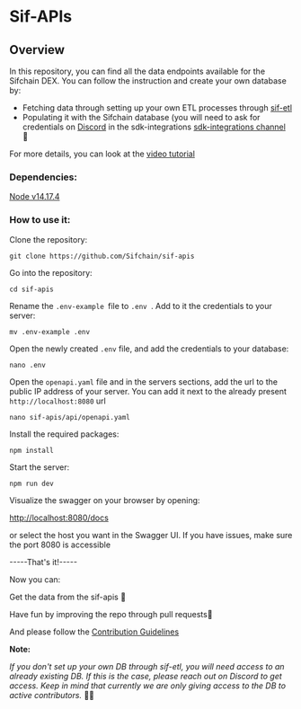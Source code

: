 # Sif-APIs

## Overview


In this repository, you can find all the data endpoints available for the Sifchain DEX. 
You can follow the instruction and create your own database by:
- Fetching data through setting up your own ETL processes through [sif-etl](https://github.com/Sifchain/sif-etl)
- Populating it with the Sifchain database (you will need to ask for credentials on [Discord](https://discord.gg/ZSw72wxF)
in the sdk-integrations [sdk-integrations channel](https://discord.gg/KWaJGzaZ) :mage:	

For more details, you can look at the [video tutorial](https://www.youtube.com/watch?v=2AzXeJ8xNMA&t=461s)
### Dependencies:
[Node v14.17.4](https://nodejs.org/en/blog/release/v14.17.4)


### How to use it:

Clone the repository:
```
git clone https://github.com/Sifchain/sif-apis
```

Go into the repository: 
```
cd sif-apis
```


Rename the ```.env-example ```file to ```.env ```.  Add to it the credentials to your server:
```
mv .env-example .env
```
Open the newly created ```.env``` file, and add the credentials to your database:
```
nano .env
```
Open the ```openapi.yaml``` file and in the servers sections, add the url to the public IP address of your server. 
You can add it next to the already present  ```http://localhost:8080``` url

```
nano sif-apis/api/openapi.yaml
```


Install the required packages:
```
npm install
```

Start the server:

```
npm run dev
```

Visualize the swagger on your browser by opening:

[http://localhost:8080/docs](http://localhost:8080/docs)


or select the host you want in the Swagger UI. If you have issues, make sure the port 8080 is accessible


-----That's it!-----

Now you can:


Get the data from the sif-apis :crystal_ball:


Have fun by improving the repo through pull requests:muscle:


And please follow the [Contribution Guidelines](https://github.com/Sifchain/sif-apis/blob/master/contribution_guidelines.md)

**Note:**

*If you don't set up your own DB through sif-etl, you will need access to an already existing DB. 
If this is the case, please reach out on Discord to get access. Keep in mind that currently we are only giving access to the DB to active contributors.* :fairy_woman:
